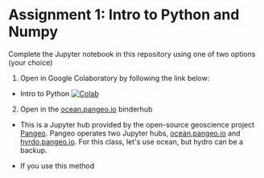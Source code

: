 # Assignment 1: Intro to Python and Numpy #

Complete the Jupyter notebook in this repository using one of two options (your choice)

1. Open in Google Colaboratory by following the link below:
* Intro to Python [![Colab](https://colab.research.google.com/assets/colab-badge.svg)](https://colab.research.google.com/github/DS4Earth/Assignments/blob/master/Assignment_1/intro_to_python.ipynb)

2. Open in the [ocean.pangeo.io](https://ocean.pangeo.io) binderhub
* This is a Jupyter hub provided by the open-source geoscience project [Pangeo](https://pangeo.io). Pangeo operates two Jupyter hubs, [ocean.pangeo.io](https://ocean.pangeo.io) and [hyrdo.pangeo.io](hydro.pangeo.io). For this class, let's use ocean, but hydro can be a backup. 

* If you use this method
